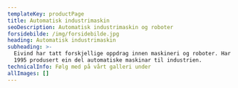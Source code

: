 ```yaml
---
templateKey: productPage
title: Automatisk industrimaskin
seoDescription: Automatisk industrimaskin og roboter
forsidebilde: /img/forsidebilde.jpg
heading: Automatisk industrimaskin
subheading: >-
  Eivind har tatt forskjellige oppdrag innen maskineri og roboter. Har sidan
  1995 produsert ein del automatiske maskinar til industrien.
technicalInfo: Følg med på vårt galleri under
allImages: []
---
```


